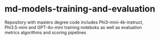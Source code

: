 # md-models-training-and-evaluation
Repository with masters degree code includes Phi3-mini-4k-instruct, Phi3.5-mini and GPT-4o-mini training noteboks as well as evaluation metrics algorithms and scoring pipelines
